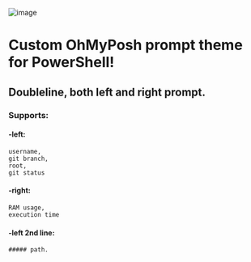 
![image](https://github.com/user-attachments/assets/59aada91-33ea-4ebe-87e2-256241baf49a)

  # Custom OhMyPosh prompt theme for PowerShell!

  ## Doubleline, both left and right prompt.
  
### Supports:
    
   #### -left: 
    username, 
    git branch, 
    root, 
    git status 
        
   #### -right: 
    RAM usage, 
    execution time 

   #### -left 2nd line: 
    ##### path.
